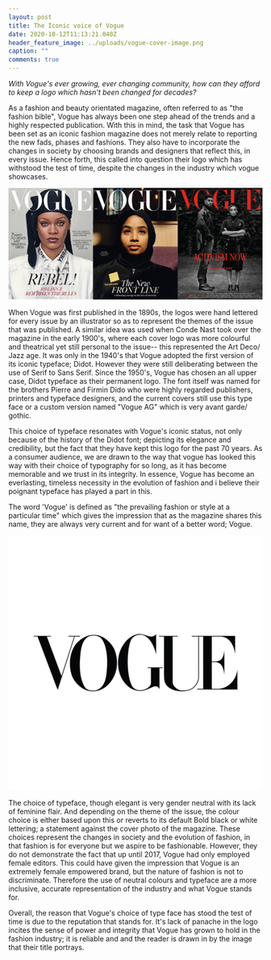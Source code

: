 ```yaml
---
layout: post
title: The Iconic voice of Vogue
date: 2020-10-12T11:13:21.040Z
header_feature_image: ../uploads/vogue-cover-image.png
caption: ""
comments: true
---
```

*With Vogue's ever growing, ever changing community, how can they afford to keep a logo which hasn't been changed for decades?* 

As a fashion and beauty orientated magazine, often referred to as "the fashion bible", Vogue has always been one step ahead of the trends and a highly respected publication. With this in mind, the task that Vogue has been set as an iconic fashion magazine does not merely relate to reporting the new fads, phases and fashions. They also have to incorporate the changes in society by choosing brands and designers that reflect this, in every issue. Hence forth, this called into question their logo which has withstood the test of time, despite the changes in the industry which vogue showcases. 

![](../uploads/vogue-images.png "Vogue cover photos in recent years")

 When Vogue was first published in the 1890s, the logos were hand lettered for every issue by an illustrator so as to represent the themes of the issue that was published. A similar idea was used when Conde Nast took over the magazine in the early 1900's, where each cover logo was more colourful and theatrical yet still personal to the issue-- this represented the Art Deco/ Jazz age. It was only in the 1940's that Vogue adopted the first version of its iconic typeface; Didot. However they were still deliberating between the use of Serif to Sans Serif. Since the 1950's, Vogue has chosen an all upper case, Didot typeface as their permanent logo. The font itself was named for the brothers Pierre and Firmin Dido who were highly regarded publishers, printers and typeface designers, and the current covers still use this type face or a custom version named "Vogue AG" which is very avant garde/ gothic.

This choice of typeface resonates with Vogue's iconic status, not only because of the history of the Didot font; depicting its elegance and credibility, but the fact that they have kept this logo for the past 70 years. As a consumer audience, we are drawn to the way that vogue has looked this way with their choice of typography for so long, as it has become memorable and we trust in its integrity. In essence, Vogue has become an everlasting, timeless necessity in the evolution of fashion and i believe their poignant typeface has played a part in this. 

The word 'Vogue' is defined as "the prevailing fashion or style at a particular time" which gives the impression that as the magazine shares this name, they are always very current and for want of a better word; Vogue.

![](../uploads/00-promo-image-vogue-logo.jpg)

The choice of typeface, though elegant is very gender neutral with its lack of feminine flair. And depending on the theme of the issue, the colour choice is either based upon this or reverts to its default Bold black or white lettering; a statement against the cover photo of the magazine. These choices represent the changes in society and the evolution of fashion, in that fashion is for everyone but we aspire to be fashionable. However, they do not demonstrate the fact that up until 2017, Vogue had only employed female editors. This could have given the impression that Vogue is an extremely female empowered brand, but the nature of fashion is not to discriminate. Therefore the use of neutral colours and typeface are a more inclusive, accurate representation of the industry and what Vogue stands for.

Overall, the reason that Vogue's choice of type face has stood the test of time is due to the reputation that stands for. It's lack of panache in the logo incites the sense of power and integrity that Vogue has grown to hold in the fashion industry; it is reliable and and the reader is drawn in by the image that their title portrays.